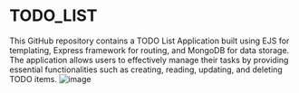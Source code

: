 # TODO_LIST
This GitHub repository contains a TODO List Application built using EJS for templating, Express framework for routing, and MongoDB for data storage. The application allows users to effectively manage their tasks by providing essential functionalities such as creating, reading, updating, and deleting TODO items.
![image](https://github.com/SaiNisshith/TODO_LIST/assets/108432633/137ec612-7a06-4b09-aedb-e3c240640cb8)
